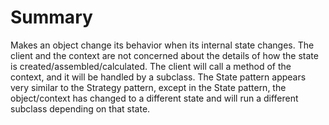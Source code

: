 # Summary

Makes an object change its behavior when its internal state changes.
The client and the context are not concerned about the details of how the state is created/assembled/calculated. The client will call a method of the context, and it will be handled by a subclass.
The State pattern appears very similar to the Strategy pattern, except in the State pattern, the object/context has changed to a different state and will run a different subclass depending on that state.
